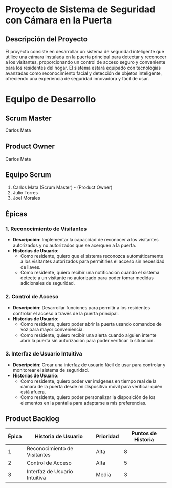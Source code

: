# Proyecto de Sistema de Seguridad con Cámara en la Puerta

## Descripción del Proyecto
El proyecto consiste en desarrollar un sistema de seguridad inteligente que utilice una cámara instalada en la puerta principal para detectar y reconocer a los visitantes, proporcionando un control de acceso seguro y conveniente para los residentes del hogar. El sistema estará equipado con tecnologías avanzadas como reconocimiento facial y detección de objetos inteligente, ofreciendo una experiencia de seguridad innovadora y fácil de usar.

# Equipo de Desarrollo

## Scrum Master
Carlos Mata

## Product Owner
Carlos Mata

## Equipo Scrum
1. Carlos Mata (Scrum Master) - (Product Owner)
2. Julio Torres
3. Joel Morales


## Épicas

### 1. Reconocimiento de Visitantes
- **Descripción**: Implementar la capacidad de reconocer a los visitantes autorizados y no autorizados que se acerquen a la puerta.
- **Historias de Usuario**:
  - Como residente, quiero que el sistema reconozca automáticamente a los visitantes autorizados para permitirles el acceso sin necesidad de llaves.
  - Como residente, quiero recibir una notificación cuando el sistema detecte a un visitante no autorizado para poder tomar medidas adicionales de seguridad.

### 2. Control de Acceso
- **Descripción**: Desarrollar funciones para permitir a los residentes controlar el acceso a través de la puerta principal.
- **Historias de Usuario**:
  - Como residente, quiero poder abrir la puerta usando comandos de voz para mayor conveniencia.
  - Como residente, quiero recibir una alerta cuando alguien intente abrir la puerta sin autorización para poder verificar la situación.

### 3. Interfaz de Usuario Intuitiva
- **Descripción**: Crear una interfaz de usuario fácil de usar para controlar y monitorear el sistema de seguridad.
- **Historias de Usuario**:
  - Como residente, quiero poder ver imágenes en tiempo real de la cámara de la puerta desde mi dispositivo móvil para verificar quién está afuera.
  - Como residente, quiero poder personalizar la disposición de los elementos en la pantalla para adaptarse a mis preferencias.

## Product Backlog

| Épica | Historia de Usuario | Prioridad | Puntos de Historia |
|-------|---------------------|-----------|--------------------|
| 1     | Reconocimiento de Visitantes | Alta | 8 |
| 2     | Control de Acceso | Alta | 5 |
| 3     | Interfaz de Usuario Intuitiva | Media | 3 |

